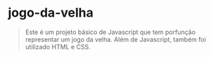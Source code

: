 # jogo-da-velha

> Este é um projeto básico de Javascript que tem porfunção representar um jogo da velha. Além de Javascript, também foi utilizado HTML e CSS.
